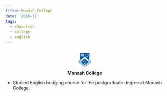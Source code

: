 ```yaml
---
title: Monash College
date: '2016-11'
tags:
  - education
  - college
  - english
---
```

<p align='center'>
  <img src='/assets/stories/monash.png' height='64' /><br />
  <b>Monash College</b>
</p>

* Studied English bridging course for the postgraduate degree at Monash College.
